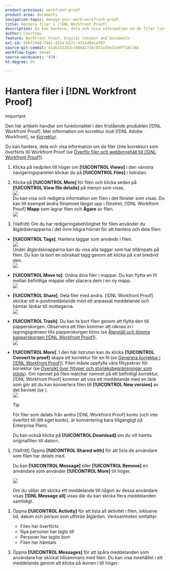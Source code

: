 ```yaml
---
product-previous: workfront-proof
product-area: documents
navigation-topic: manage-your-work-workfront-proof
title: Hantera filer i [!DNL Workfront Proof]
description: Du kan hantera, dela och visa information om de filer (inte korrektur) som överförts till Workfront Proof (se Överför filer och webbinnehåll till Workfront Proof).
author: Courtney
feature: Workfront Proof, Digital Content and Documents
exl-id: 9bbf2448-74dc-412a-b17c-4321d0acaf07
source-git-commit: 41ab1312d2ccb8b8271bc851a35e31e9ff18c16b
workflow-type: tm+mt
source-wordcount: '478'
ht-degree: 0%

---
```


# Hantera filer i [!DNL Workfront Proof]

>[!IMPORTANT]
>
>Den här artikeln handlar om funktionalitet i den fristående produkten [!DNL Workfront Proof]. Mer information om korrektur inuti [!DNL Adobe Workfront], se [Korrektur](../../../review-and-approve-work/proofing/proofing.md).

Du kan hantera, dela och visa information om de filer (inte korrektur) som överförts till Workfront Proof (se [Överför filer och webbinnehåll till [!DNL Workfront Proof]](../../../workfront-proof/wp-work-proofsfiles/create-proofs-and-files/upload-files-web-content.md)).

1. Klicka på nedpilen till höger om **[!UICONTROL Views]** i den vänstra navigeringspanelen klickar du på **[!UICONTROL Files]** i listrutan.

1. Klicka på **[!UICONTROL More]** för filen och klicka sedan på **[!UICONTROL View file details]** på menyn som visas.\
   ![](assets/click-more-then-view-file-details.png)\
   Du kan visa och redigera information om filen i det fönster som visas. Du kan till exempel ändra filnamnet längst upp i fönstret, [!DNL Workfront Proof] **Mapp** som lagrar filen och **Ägare** av filen.\
   ![](assets/file-details-page-350x129.png)

1. (Valfritt) Om du har redigeringsbehörighet för filen använder du åtgärdsknapparna i det övre högra hörnet för att hantera och dela filen:

* **[!UICONTROL Tags]**. Hantera taggar som används i filen.\
   ![](assets/tags-button.png)\
   Under åtgärdsknapparna kan du visa alla taggar som har tillämpats på filen. Du kan ta bort en oönskad tagg genom att klicka på x:et bredvid den.\
   ![](assets/view-file-tags-350x64.png)

* **[!UICONTROL Move to]**. Ordna dina filer i mappar. Du kan flytta en fil mellan befintliga mappar eller placera dem i en ny mapp.\
   ![](assets/folder-button.png)

* **[!UICONTROL Share]**. Dela filer med andra. [!DNL Workfront Proof] skickar ett e-postmeddelande med ett anpassat meddelande och hämtar länkar till mottagarna.\
   ![](assets/share-button.png)

* **[!UICONTROL Trash]**. Du kan ta bort filen genom att flytta den till papperskorgen. Observera att filen kommer att räknas in i lagringsgränsen tills papperskorgen töms (se [Återställ och tömma papperskorgen [!DNL Workfront Proof]](../../../workfront-proof/wp-work-proofsfiles/manage-your-work/restore-and-empty-trash.md)).\
   ![](assets/trash-button.png)

* **[!UICONTROL More]**. I den här listrutan kan du klicka **[!UICONTROL Convert to proof]** skapa ett korrektur för en fil (se [Generera korrektur i [!DNL Workfront Proof]](../../../workfront-proof/wp-work-proofsfiles/create-proofs-and-files/generate-proofs.md)). Filen måste uppfylla våra filtypskrav för korrektur (se [Översikt över filtyper och storleksbegränsningar som stöds](../../../review-and-approve-work/proofing/proofing-overview/supported-proofing-file-types.md)). Om namnet på filen matchar namnet på ett befintligt korrektur, [!DNL Workfront Proof] kommer att visa ett meddelande med en länk som gör att du kan konvertera filen till **[!UICONTROL New version]** av det beviset (se ).\
   ![](assets/more-button-text-version.png)

   >[!TIP]
   >
   >För filer som delats från andra [!DNL Workfront Proof] konto (och inte överfört till ditt eget konto), är konvertering bara tillgängligt på Enterprise Plans.

   Du kan också klicka på **[!UICONTROL Download]** om du vill hämta originalfilen till datorn.

1. (Valfritt) Öppna **[!UICONTROL Shared with]** för att lista de användare som filen har delats med.

   Du kan **[!UICONTROL Message]** eller **[!UICONTROL Remove]** en användare som använder **[!UICONTROL More]** till höger.

   ![](assets/message-and-remove.png)

   Om du väljer att skicka ett meddelande till någon av dessa användare visas **[!DNL Message all]** visas där du kan skicka flera meddelanden samtidigt.

1. Öppna **[!UICONTROL Activity]** för att lista all aktivitet i filen, inklusive tid, datum och person som utförde åtgärden. Verksamheten omfattar:

   * Filen har överförts
   * Nya personer har lagts till
   * Personer har tagits bort
   * Filen har hämtats

1. Öppna **[!UICONTROL Messages]** för att spåra meddelanden som användare har skickat tillsammans med filen. Du kan visa innehållet i ett meddelande genom att klicka på ikonen i till höger.
